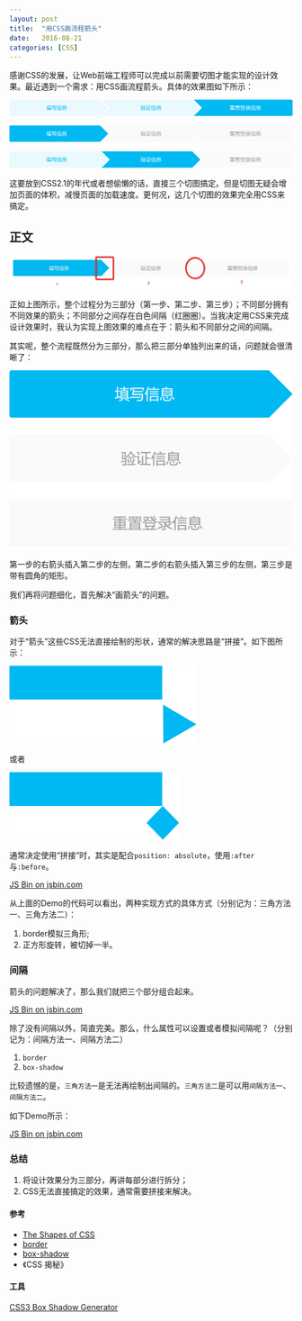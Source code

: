 ```yaml
---
layout: post
title:  "用CSS画流程箭头"
date:   2016-08-21
categories: [CSS]
---
```


感谢CSS的发展，让Web前端工程师可以完成以前需要切图才能实现的设计效果。最近遇到一个需求：用CSS画流程箭头。具体的效果图如下所示：

![step-1](/images/posts/20160821-arrow-1.png)

![step-2](/images/posts/20160821-arrow-2.png)

![step-3](/images/posts/20160821-arrow-3.png)

这要放到CSS2.1的年代或者想偷懒的话，直接三个切图搞定。但是切图无疑会增加页面的体积，减慢页面的加载速度。更何况，这几个切图的效果完全用CSS来搞定。

## 正文

![variablse](/images/posts/20160821-varables.png)

正如上图所示，整个过程分为三部分（第一步、第二步、第三步）；不同部分拥有不同效果的箭头；不同部分之间存在白色间隔（红圈圈）。当我决定用CSS来完成设计效果时，我认为实现上图效果的难点在于：箭头和不同部分之间的间隔。

其实呢，整个流程既然分为三部分，那么把三部分单独列出来的话，问题就会很清晰了：

![variablse](/images/posts/20160821-arrows.png)

第一步的右箭头插入第二步的左侧，第二步的右箭头插入第三步的左侧，第三步是带有圆角的矩形。

我们再将问题细化，首先解决“画箭头”的问题。

### 箭头

对于“箭头”这些CSS无法直接绘制的形状，通常的解决思路是“拼接”。如下图所示：

![variablse](/images/posts/20160821-shapes-1.png)

或者

![variablse](/images/posts/20160821-shapes-2.png)

通常决定使用“拼接”时，其实是配合`position: absolute`，使用`:after`与`:before`。

<a class="jsbin-embed" href="http://jsbin.com/qudoxo/embed?html,css,output">JS Bin on jsbin.com</a><script src="http://static.jsbin.com/js/embed.min.js?3.39.12"></script>

从上面的Demo的代码可以看出，两种实现方式的具体方式（分别记为：三角方法一、三角方法二）：
1. border模拟三角形;
2. 正方形旋转，被切掉一半。

### 间隔

箭头的问题解决了，那么我们就把三个部分组合起来。

<a class="jsbin-embed" href="http://jsbin.com/sifasi/embed?html,css,output">JS Bin on jsbin.com</a><script src="http://static.jsbin.com/js/embed.min.js?3.39.12"></script>

除了没有间隔以外，简直完美。那么，什么属性可以设置或者模拟间隔呢？（分别记为：间隔方法一、间隔方法二）

1. `border`
2. `box-shadow`

比较遗憾的是，`三角方法一`是无法再绘制出间隔的。`三角方法二`是可以用`间隔方法一`、`间隔方法二`。

如下Demo所示：

<a class="jsbin-embed" href="http://jsbin.com/vigaza/embed?html,css,output">JS Bin on jsbin.com</a><script src="http://static.jsbin.com/js/embed.min.js?3.39.12"></script>

### 总结

1. 将设计效果分为三部分，再讲每部分进行拆分；
2. CSS无法直接搞定的效果，通常需要拼接来解决。

#### 参考

- [The Shapes of CSS](https://css-tricks.com/examples/ShapesOfCSS/)
- [border](https://developer.mozilla.org/en-US/docs/Web/CSS/border)
- [box-shadow](https://developer.mozilla.org/en-US/docs/Web/CSS/box-shadow)
- 《CSS 揭秘》

#### 工具

[CSS3 Box Shadow Generator](http://css3gen.com/box-shadow/)

